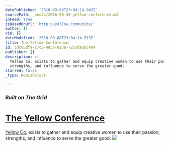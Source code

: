 ```yaml
---
datePublished: '2016-09-08T23:04:14.942Z'
sourcePath: _posts/2016-08-30-yellow-conference.md
inFeed: true
isBasedOnUrl: 'http://yellow.community/'
author: []
via: {}
dateModified: '2016-09-08T23:04:14.513Z'
title: The Yellow Conference
id: cdc05dfa-27c3-485b-813a-7253da1bc404
publisher: {}
description: >-
  Yellow Co. exists to gather and equip creative women to use their passion,
  strengths, and influence to serve the greater good.
starred: false
_type: MediaObject

---
```

### _Built on The Grid_

# [The Yellow Conference][0]

[Yellow Co.][1] exists to gather and equip creative women to use their passion, strengths, and influence to serve the greater good.
![](https://the-grid-user-content.s3-us-west-2.amazonaws.com/83358f6a-2e79-4338-8b6f-0cd040c593d8.png)

[0]: http://yellow.community/ "The Yellow Conference"
[1]: http://yellow.community/
